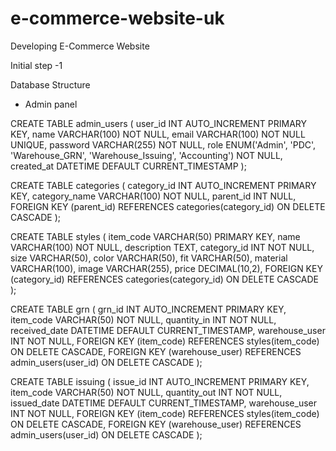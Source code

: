 # e-commerce-website-uk

Developing E-Commerce Website

Initial step -1

Database Structure

- Admin panel

CREATE TABLE admin_users (
user_id INT AUTO_INCREMENT PRIMARY KEY,
name VARCHAR(100) NOT NULL,
email VARCHAR(100) NOT NULL UNIQUE,
password VARCHAR(255) NOT NULL,
role ENUM('Admin', 'PDC', 'Warehouse_GRN', 'Warehouse_Issuing', 'Accounting') NOT NULL,
created_at DATETIME DEFAULT CURRENT_TIMESTAMP
);

CREATE TABLE categories (
category_id INT AUTO_INCREMENT PRIMARY KEY,
category_name VARCHAR(100) NOT NULL,
parent_id INT NULL,
FOREIGN KEY (parent_id) REFERENCES categories(category_id) ON DELETE CASCADE
);

CREATE TABLE styles (
item_code VARCHAR(50) PRIMARY KEY,
name VARCHAR(100) NOT NULL,
description TEXT,
category_id INT NOT NULL,
size VARCHAR(50),
color VARCHAR(50),
fit VARCHAR(50),
material VARCHAR(100),
image VARCHAR(255),
price DECIMAL(10,2),
FOREIGN KEY (category_id) REFERENCES categories(category_id) ON DELETE CASCADE
);

CREATE TABLE grn (
grn_id INT AUTO_INCREMENT PRIMARY KEY,
item_code VARCHAR(50) NOT NULL,
quantity_in INT NOT NULL,
received_date DATETIME DEFAULT CURRENT_TIMESTAMP,
warehouse_user INT NOT NULL,
FOREIGN KEY (item_code) REFERENCES styles(item_code) ON DELETE CASCADE,
FOREIGN KEY (warehouse_user) REFERENCES admin_users(user_id) ON DELETE CASCADE
);

CREATE TABLE issuing (
issue_id INT AUTO_INCREMENT PRIMARY KEY,
item_code VARCHAR(50) NOT NULL,
quantity_out INT NOT NULL,
issued_date DATETIME DEFAULT CURRENT_TIMESTAMP,
warehouse_user INT NOT NULL,
FOREIGN KEY (item_code) REFERENCES styles(item_code) ON DELETE CASCADE,
FOREIGN KEY (warehouse_user) REFERENCES admin_users(user_id) ON DELETE CASCADE
);


